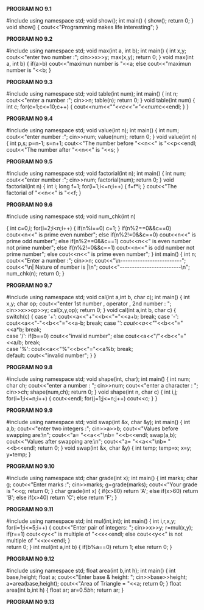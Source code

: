 **PROGRAM NO 9.1**

#include<iostream>
using namespace std;
void show();
int main()
{
	show();
	return 0;
}
void show()
{
	cout<<"Programming makes life interesting";
}

**PROGRAM N0 9.2**

#include<iostream>
using namespace std;
void max(int a, int b);
int main()
{
	int x,y;
	cout<<"enter two number :";
	cin>>x>>y;
	max(x,y);
	return 0;
}
void max(int a, int b)
{
	if(a>b)
	cout<<"maximun number is "<<a;
	else
	cout<<"maximun number is "<<b;
}

**PROGRAM N0 9.3**

#include<iostream>
using namespace std;
void table(int num);
int main()
{
	int n;
	cout<<"enter a number :";
	cin>>n;
	table(n);
	return 0;
}
void table(int num)
{
	int c;
	for(c=1;c<=10;c++)
	{
		cout<<num<<"*"<<c<<"="<<num*c<<endl;
	}
}

**PROGRAM N0 9.4**

#include<iostream>
using namespace std;
void value(int n);
int main()
{
	int num;
	cout<<"enter number :";
	cin>>num;
	value(num);
	return 0;
}
void value(int n)
{
	int p,s;
	p=n-1;
	s=n+1;
	cout<<"The number before "<<n<<" is "<<p<<endl;
	cout<<"The number after "<<n<<" is "<<s;
}

**PROGRAM N0 9.5**

#include<iostream>
using namespace std;
void factorial(int n);
int main()
{
	int num;
	cout<<"enter number :";
	cin>>num;
	factorial(num);
	return 0;
}
void factorial(int n)
{
	int i;
	long f=1;
	for(i=1;i<=n;i++)
	{
		f=f*i;
	}
	cout<<"The factorial of "<<n<<" is "<<f;
}

**PROGRAM N0 9.6**

#include<iostream>
using namespace std;
void num_chk(int n)

{
	int c=0,i;
	for(i=2;i<n;i++)
	{
		if(n%i==0)
		c=1;
	}
	if(n%2==0&&c==0)
	cout<<n<<" is prime even number";
	else if(n%2!=0&&c==0)
	cout<<n<<" is prime odd number";
	else if(n%2==0&&c==1)
	cout<<n<<" is even number not prime number";
	else if(n%2!=0&&c==1)
	cout<<n<<" is odd number not prime number";
	else
	cout<<n<<" is prime even number";
}
int main()
{
	int n;
	cout<<"Enter a number :";
	cin>>n;
	cout<<"\n-------------------------";
	cout<<"\n| Nature of number is |\n";
	cout<<"-------------------------\n";
	num_chk(n);
	return 0;
}

**PROGRAM N0 9.7**

#include<iostream>
using namespace std;
void cal(int a,int b, char c);
int main()
{
	int x,y;
	char op;
	cout<<"enter 1st number , operator , 2nd number : ";
	cin>>x>>op>>y;
	cal(x,y,op);
	return 0;
}
void cal(int a,int b, char c)
{
	switch(c)
	{
		case '+':
			cout<<a<<"+"<<b<<"="<<a+b;
			break;
		case '-':
			cout<<a<<"-"<<b<<"="<<a-b;
			break;
		case '*':
			cout<<a<<"*"<<b<<"="<<a*b;
			break;	
		case '/':
			if(b==0)
			cout<<"invalid number";
			else
			cout<<a<<"/"<<b<<"="<<a/b;
			break;	
		case '%':
			cout<<a<<"%"<<b<<"="<<a%b;
			break;	
		default:
			cout<<"invalid number";
	}
}

**PROGRAM N0 9.8**

#include<iostream>
using namespace std;
void shape(int, char);
int main()
{
	int num;
	char ch;
	cout<<"enter a number : ";
	cin>>num;
	cout<<"enter a character : ";
	cin>>ch;
	shape(num,ch);
	return 0;
}
void shape(int n, char c)
{
	int i,j;
	for(i=1;i<=n;i++)
	{
	    cout<<endl;
		for(j=1;j<=n;j++)
		cout<<c;
	}
}

**PROGRAM N0 9.9**

#include<iostream>
using namespace std;
void swap(int &x, char &y);
int main()
{
	int a,b;
	cout<<"enter two integers :";
	cin>>a>>b;
	cout<<"Values before swapping are:\n";
	cout<<"a= "<<a<<"\nb= "<<b<<endl;
	swap(a,b);
	cout<<"Values after swapping are:\n"; 
	cout<<"a= "<<a<<"\nb= "<<b<<endl;
	return 0;
}
void swap(int &x, char &y)
{
	int temp;
	temp=x;
	x=y;
	y=temp;
}

**PROGRAM N0 9.10**

#include<iostream>
using namespace std;
char grade(int x);
int main()
{
	int marks;
	char g;
	cout<<"Enter marks :";
	cin>>marks;
	g=grade(marks);
	cout<<"Your grade is "<<g;
	return 0;
}
char grade(int x)
{
	if(x>80)
	return 'A';
	else if(x>60)
	return 'B';
	else if(x>40)
	return 'C';
	else
	return 'F';
}

**PROGRAM N0 9.11**

#include<iostream>
using namespace std;
int mul(int,int);
int main()
{
	int i,r,x,y;
	for(i=1;i<=5;i++)
	{
		cout<<"Enter pair of integers: ";
		cin>>x>>y;
		r=mul(x,y);
		if(r==1)
		cout<<y<<" is multiple of "<<x<<endl;
		else
		cout<<y<<" is not multiple of "<<x<<endl;
	}	
	return 0;
}
int mul(int a,int b)
{
	if(b%a==0)
	return 1;
	else
	return 0;
}

**PROGRAM N0 9.12**

#include<iostream>
using namespace std;
float area(int b,int h);
int main()
{
	int base,height;
	float a;
	cout<<"Enter base & height: ";
	cin>>base>>height;
	a=area(base,height);
	cout<<"Area of Triangle = "<<a;
	return 0;
}
float area(int b,int h)
{
	float ar;
	ar=0.5*b*h;
	return ar;
}

**PROGRAM N0 9.13**

